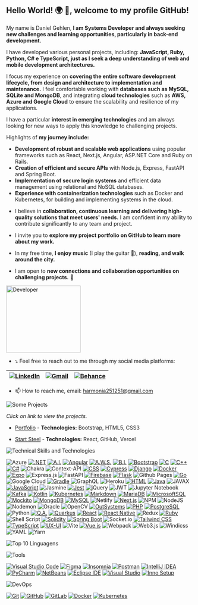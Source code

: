 ## Hello World! 🌍 👋, welcome to my profile GitHub!

My name is Daniel Gehlen, **I am Systems Developer and always seeking new challenges and learning opportunities, particularly in back-end development.**

I have developed various personal projects, including: **JavaScript, Ruby, Python, C# e TypeScript, just as I seek a deep understanding of web and mobile development architectures.**

I focus my experience on **covering the entire software development lifecycle, from design and architecture to implementation and maintenance.** I feel comfortable working with **databases such as MySQL, SQLite and MongoDB**, and integrating **cloud technologies** such as **AWS, Azure and Google Cloud** to ensure the scalability and resilience of my applications.

I have a particular **interest in emerging technologies** and am always looking for new ways to apply this knowledge to challenging projects. 

Highlights of **my journey include:**

* **Development of robust and scalable web applications** using popular frameworks such as React, Next.js, Angular, ASP.NET Core and Ruby on Rails.
* **Creation of efficient and secure APIs** with Node.js, Express, FastAPI and Spring Boot.
* **Implementation of secure login systems** and efficient data management using relational and NoSQL databases.
* **Experience with containerization technologies** such as Docker and Kubernetes, for building and implementing systems in the cloud.

- I believe in **collaboration, continuous learning and delivering high-quality solutions that meet users' needs.** I am confident in my ability to contribute significantly to any team and project.

- I invite you to **explore my project portfolio on GitHub to learn more about my work.**

- In my free time, **I enjoy music** (I play the guitar 🎸), **reading, and walk around the city.**

- I am open to **new connections and collaboration opportunities on challenging projects.** 🤝

<img src="https://github.com/Daniel-Gehlen/Daniel-Gehlen/assets/142283217/572d07d8-fa39-445f-b25c-833746ced0c2" alt="Developer" width="200" height="180" />


- ⤵️ Feel free to reach out to me through my social media platforms:

| [![LinkedIn](https://img.shields.io/badge/LinkedIn-0077B5?style=flat-square&logo=linkedin&logoColor=white)](https://www.linkedin.com/in/daniel-gehlen-5350341a3) | [![Gmail](https://img.shields.io/badge/Gmail-D14836?style=flat-square&logo=gmail&logoColor=white)](harmonia251251@gmail.com) | [![Behance](https://img.shields.io/badge/Behance-053EFF?style=flat-square&logo=behance&logoColor=white)](https://www.behance.net/danielgehlen) |
| --- | --- | --- |



- 📫 How to reach me, email: harmonia251251@gmail.com

![Some Projects](https://via.placeholder.com/350x50/333333/00FF00?text=Some+Projects)

*Click on link to view the projects.*

- [Portfolio](https://daniel-gehlen.github.io/bootstrap-portfolio/) - **Technologies:** Bootstrap, HTML5, CSS3

- [Start Steel](https://start-steel.vercel.app/) - **Technologies:** React, GitHub, Vercel

![Technical Skills and Technologies](https://via.placeholder.com/350x50/333333/00FF00?text=Skills+Technologies)

![Azure](https://img.shields.io/badge/azure-%230072C6.svg?style=for-the-badge&logo=microsoftazure&logoColor=white)
[![.NET](https://img.shields.io/badge/.NET-512BD4?style=for-the-badge&logo=dotnet&logoColor=white)](#)
[![A.I.](https://img.shields.io/badge/AI-4DBD33?style=for-the-badge&logo=microsoft&logoColor=white)](#)
[![Angular](https://img.shields.io/badge/Angular-DD0031?style=for-the-badge&logo=angular&logoColor=white)](#)
[![A.W.S.](https://img.shields.io/badge/AWS-232F3E?style=for-the-badge&logo=amazonaws&logoColor=white)](#)
[![B.I.](https://img.shields.io/badge/BI-F37626?style=for-the-badge&logo=powerbi&logoColor=white)](#)
[![Bootstrap](https://img.shields.io/badge/Bootstrap-7952B3?style=for-the-badge&logo=bootstrap&logoColor=white)](#)
[![C](https://img.shields.io/badge/C-00599C?style=for-the-badge&logo=c&logoColor=white)](#)
[![C++](https://img.shields.io/badge/C++-00599C?style=for-the-badge&logo=c%2B%2B&logoColor=white)](#)
[![C#](https://img.shields.io/badge/C%23-239120?style=for-the-badge&logo=csharp&logoColor=white)](#)
![Chakra](https://img.shields.io/badge/chakra-%234ED1C5.svg?style=for-the-badge&logo=chakraui&logoColor=white)
![Context-API](https://img.shields.io/badge/Context--Api-000000?style=for-the-badge&logo=react)
[![CSS](https://img.shields.io/badge/CSS-1572b6?style=for-the-badge&logo=css3&logoColor=white)](#)
[![Cypress](https://img.shields.io/badge/Cypress-17202C?style=for-the-badge&logo=cypress&logoColor=white)](#)
[![Django](https://img.shields.io/badge/Django-092E20?style=for-the-badge&logo=django&logoColor=white)](#)
[![Docker](https://img.shields.io/badge/Docker-2496ED?style=for-the-badge&logo=docker&logoColor=white)](#)
[![Expo](https://img.shields.io/badge/Expo-000020?style=for-the-badge&logo=expo&logoColor=white)](#)
![Express.js](https://img.shields.io/badge/express.js-%23404d59.svg?style=for-the-badge&logo=express&logoColor=%2361DAFB)
![FastAPI](https://img.shields.io/badge/FastAPI-005571?style=for-the-badge&logo=fastapi)
[![Firebase](https://img.shields.io/badge/Firebase-FFCA28?style=for-the-badge&logo=firebase&logoColor=black)](#)
[![Flask](https://img.shields.io/badge/Flask-000000?style=for-the-badge&logo=flask&logoColor=white)](#)
![Github Pages](https://img.shields.io/badge/github%20pages-121013?style=for-the-badge&logo=github&logoColor=white)
[![Go](https://img.shields.io/badge/Go-00ADD8?style=for-the-badge&logo=go&logoColor=white)](#)
![Google Cloud](https://img.shields.io/badge/GoogleCloud-%234285F4.svg?style=for-the-badge&logo=google-cloud&logoColor=white)
[![Gradle](https://img.shields.io/badge/Gradle-02303A?style=for-the-badge&logo=gradle&logoColor=white)](#)
![GraphQL](https://img.shields.io/badge/-ApolloGraphQL-311C87?style=for-the-badge&logo=apollo-graphql)
![Heroku](https://img.shields.io/badge/heroku-%23430098.svg?style=for-the-badge&logo=heroku&logoColor=white)
[![HTML](https://img.shields.io/badge/HTML5-E34F26?style=for-the-badge&logo=html5&logoColor=white)](#)
[![Java](https://img.shields.io/badge/Java-ED8B00?style=for-the-badge&logo=openjdk&logoColor=white)](#)
![JAVAX](https://img.shields.io/badge/javafx-%23FF0000.svg?style=for-the-badge&logo=javafx&logoColor=white)
[![JavaScript](https://img.shields.io/badge/JavaScript-F7DF1E?style=for-the-badge&logo=javascript&logoColor=black)](#)
![Jasmine](https://img.shields.io/badge/jasmine-%238A4182.svg?style=for-the-badge&logo=jasmine&logoColor=white)
[![Jest](https://img.shields.io/badge/Jest-C21325?style=for-the-badge&logo=jest&logoColor=white)](#)
![jQuery](https://img.shields.io/badge/jquery-%230769AD.svg?style=for-the-badge&logo=jquery&logoColor=white)
![JWT](https://img.shields.io/badge/JWT-black?style=for-the-badge&logo=JSON%20web%20tokens)
![Jupyter Notebook](https://img.shields.io/badge/jupyter-%23FA0F00.svg?style=for-the-badge&logo=jupyter&logoColor=white)
[![Kafka](https://img.shields.io/badge/Kafka-231F20?style=for-the-badge&logo=apachekafka&logoColor=white)](#)
[![Kotlin](https://img.shields.io/badge/Kotlin-0095D5?style=for-the-badge&logo=kotlin&logoColor=white)](#)
[![Kubernetes](https://img.shields.io/badge/Kubernetes-326CE5?style=for-the-badge&logo=kubernetes&logoColor=white)](#)
[![Markdown](https://img.shields.io/badge/Markdown-000000?style=for-the-badge&logo=markdown&logoColor=white)](#)
[![MariaDB](https://img.shields.io/badge/MariaDB-003545?style=for-the-badge&logo=mariadb&logoColor=white)](#)
[![MicrosoftSQL](https://img.shields.io/badge/MicrosoftSQL-CC2927?style=for-the-badge&logo=microsoftsqlserver&logoColor=white)](#)
[![Mockito](https://img.shields.io/badge/Mockito-85CEEA?style=for-the-badge&logo=mockito&logoColor=white)](#)
[![MongoDB](https://img.shields.io/badge/MongoDB-47A248?style=for-the-badge&logo=mongodb&logoColor=white)](#)
[![MySQL](https://img.shields.io/badge/MySQL-4479A1?style=for-the-badge&logo=mysql&logoColor=white)](#)
![Netlify](https://img.shields.io/badge/netlify-%23000000.svg?style=for-the-badge&logo=netlify&logoColor=#00C7B7)
[![Next.js](https://img.shields.io/badge/Next.js-000000?style=for-the-badge&logo=next.js&logoColor=white)](#)
![NPM](https://img.shields.io/badge/NPM-%23CB3837.svg?style=for-the-badge&logo=npm&logoColor=white)
![NodeJS](https://img.shields.io/badge/node.js-6DA55F?style=for-the-badge&logo=node.js&logoColor=white)
![Nodemon](https://img.shields.io/badge/NODEMON-%23323330.svg?style=for-the-badge&logo=nodemon&logoColor=%BBDEAD)
![Oracle](https://img.shields.io/badge/Oracle-F80000?style=for-the-badge&logo=oracle&logoColor=white)
![OpenCV](https://img.shields.io/badge/opencv-%23white.svg?style=for-the-badge&logo=opencv&logoColor=white)
[![OutSystems](https://img.shields.io/badge/OutSystems-0d76bd?style=for-the-badge&logo=https://example.com/outsystems-logo.png&logoColor=white)](#)
[![PHP](https://img.shields.io/badge/PHP-777BB4?style=for-the-badge&logo=php&logoColor=white)](#)
[![PostgreSQL](https://img.shields.io/badge/PostgreSQL-336791?style=for-the-badge&logo=postgresql&logoColor=white)](#)
![Python](https://img.shields.io/badge/python-3670A0?style=for-the-badge&logo=python&logoColor=ffdd54)
[![Q.A.](https://img.shields.io/badge/QA-13AA52?style=for-the-badge&logo=quality&logoColor=white)](#)
[![Quarkus](https://img.shields.io/badge/Quarkus-469678?style=for-the-badge&logo=quarkus&logoColor=white)](#)
[![React](https://img.shields.io/badge/React-61DAFB?style=for-the-badge&logo=react&logoColor=black)](#)
[![React Native](https://img.shields.io/badge/React_Native-61DAFB?style=for-the-badge&logo=react&logoColor=black)](#)
![Redux](https://img.shields.io/badge/redux-%23593d88.svg?style=for-the-badge&logo=redux&logoColor=white)
[![Ruby](https://img.shields.io/badge/Ruby-CC342D?style=for-the-badge&logo=ruby&logoColor=white)](#)
![Shell Script](https://img.shields.io/badge/shell_script-%23121011.svg?style=for-the-badge&logo=gnu-bash&logoColor=white)
[![Solidity](https://img.shields.io/badge/Solidity-363636?style=for-the-badge&logo=solidity&logoColor=white)](#)
[![Spring Boot](https://img.shields.io/badge/Spring_Boot-6DB33F?style=for-the-badge&logo=spring-boot&logoColor=white)](#)
![Socket.io](https://img.shields.io/badge/Socket.io-black?style=for-the-badge&logo=socket.io&badgeColor=010101)
[![Tailwind CSS](https://img.shields.io/badge/Tailwind_CSS-38B2AC?style=for-the-badge&logo=tailwind-css&logoColor=white)](#)
[![TypeScript](https://img.shields.io/badge/TypeScript-3178C6?style=for-the-badge&logo=typescript&logoColor=white)](#)
[![UX-UI](https://img.shields.io/badge/UX_UI-FF4088?style=for-the-badge&logo=figma&logoColor=white)](#)
![Vite](https://img.shields.io/badge/vite-%23646CFF.svg?style=for-the-badge&logo=vite&logoColor=white)
[![Vue.js](https://img.shields.io/badge/Vue.js-4FC08D?style=for-the-badge&logo=vue.js&logoColor=white)](#)
![Webpack](https://img.shields.io/badge/webpack-%238DD6F9.svg?style=for-the-badge&logo=webpack&logoColor=black)
![Web3.js](https://img.shields.io/badge/web3.js-F16822?style=for-the-badge&logo=web3.js&logoColor=white)
![Windicss](https://img.shields.io/badge/windicss-48B0F1.svg?style=for-the-badge&logo=windi-css&logoColor=white)
![YAML](https://img.shields.io/badge/yaml-%23ffffff.svg?style=for-the-badge&logo=yaml&logoColor=151515)
![Yarn](https://img.shields.io/badge/yarn-%232C8EBB.svg?style=for-the-badge&logo=yarn&logoColor=white)


![Top 10 Linguagens](https://github-readme-stats.vercel.app/api/top-langs/?username=Daniel-Gehlen&layout=compact&hide=jupyter%20notebook&langs_count=11)

![Tools](https://via.placeholder.com/350x50/333333/00FF00?text=Some+Tools)

[![Visual Studio Code](https://img.shields.io/badge/Visual%20Studio%20Code-Code%20Editor-007ACC?style=for-the-badge&logo=visual-studio-code&logoColor=white)](https://code.visualstudio.com/)
[![Figma](https://img.shields.io/badge/Figma-Design%20Tool-F24E1E?style=for-the-badge&logo=figma&logoColor=white)](https://www.figma.com/)
[![Insomnia](https://img.shields.io/badge/Insomnia-API%20Testing-5849BE?style=for-the-badge&logo=insomnia&logoColor=white)](https://insomnia.rest/)
[![Postman](https://img.shields.io/badge/Postman-API%20Development-FF6C37?style=for-the-badge&logo=postman&logoColor=white)](https://www.postman.com/)
[![IntelliJ IDEA](https://img.shields.io/badge/IntelliJ%20IDEA-IDE-000000?style=for-the-badge&logo=intellij-idea&logoColor=white)](https://www.jetbrains.com/idea/)
[![PyCharm](https://img.shields.io/badge/PyCharm-IDE-000000?style=for-the-badge&logo=pycharm&logoColor=white)](https://www.jetbrains.com/pycharm/)
[![NetBeans](https://img.shields.io/badge/NetBeans-IDE-1B6AC6?style=for-the-badge&logo=apache-netbeans-ide&logoColor=white)](https://netbeans.apache.org/)
[![Eclipse IDE](https://img.shields.io/badge/Eclipse%20IDE-IDE-2C2255?style=for-the-badge&logo=eclipse-ide&logoColor=white)](https://www.eclipse.org/ide/)
[![Visual Studio](https://img.shields.io/badge/Visual%20Studio-IDE-5C2D91?style=for-the-badge&logo=visual-studio&logoColor=white)](https://visualstudio.microsoft.com/)
[![Inno Setup](https://img.shields.io/badge/Inno%20Setup-Installer-3366CC?style=for-the-badge&logo=windows&logoColor=white)](https://jrsoftware.org/isinfo.php)

![DevOps](https://via.placeholder.com/350x50/333333/00FF00?text=Some+DevOps)

[![Git](https://img.shields.io/badge/Git-Version%20Control-F05032?style=for-the-badge&logo=git&logoColor=white)](https://git-scm.com/)
[![GitHub](https://img.shields.io/badge/GitHub-Repository%20Hosting-181717?style=for-the-badge&logo=github&logoColor=white)](https://github.com/)
[![GitLab](https://img.shields.io/badge/GitLab-Repository%20Hosting-FCA121?style=for-the-badge&logo=gitlab&logoColor=black)](https://about.gitlab.com/)
[![Docker](https://img.shields.io/badge/Docker-Containerization-2496ED?style=for-the-badge&logo=docker&logoColor=white)](https://www.docker.com/)
[![Kubernetes](https://img.shields.io/badge/Kubernetes-Container%20Orchestration-326CE5?style=for-the-badge&logo=kubernetes&logoColor=white)](https://kubernetes.io/)
                                 
